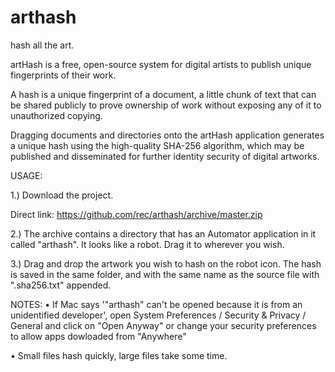 # arthash

hash all the art.


artHash is a free, open-source system for digital artists to publish unique fingerprints of their work.

A hash is a unique fingerprint of a document, a little chunk of text that can be shared publicly to prove ownership of work without exposing any of it to unauthorized copying.

Dragging documents and directories onto the artHash application generates a unique hash using the high-quality SHA-256 algorithm, which may be published and disseminated for further identity security of digital artworks.


USAGE:

1.) Download the project.

Direct link: https://github.com/rec/arthash/archive/master.zip

2.) The archive contains a directory that has an Automator application in it called "arthash".   It looks like a robot. Drag it to wherever you wish.

3.) Drag and drop the artwork you wish to hash on the robot icon. The hash is saved in the same folder, and with the same name as the source file with ".sha256.txt" appended.

NOTES:
• If Mac says '"arthash" can't be opened because it is from an unidentified developer', open System Preferences / Security & Privacy / General and click on "Open Anyway" or change your security preferences to allow apps dowloaded from "Anywhere"

• Small files hash quickly, large files take some time.
